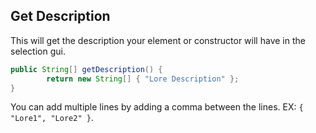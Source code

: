 ## Get Description
This will get the description your element or constructor will have in the selection gui.
```java
public String[] getDescription() {
		return new String[] { "Lore Description" };
}
```
You can add multiple lines by adding a comma between the lines. EX: `{ "Lore1", "Lore2" }`.
